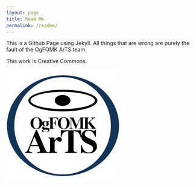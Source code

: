 ```yaml
---
layout: page
title: Read Me
permalink: /readme/
---
```


This is a Github Page using Jekyll. All things that are wrong are purely the fault of the OgFOMK ArTS team.

This work is Creative Commons.

![OgFOMK ArTS Logo](/assets/OgFOMK-LOGO-20251031.01.300x300.png)
